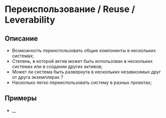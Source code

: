 
# Переиспользование / Reuse / Leverability
## Описание
- Возможность переиспользовать общие компоненты в нескольких системах;
- Степень, в которой актив может быть использован в нескольких системах или в создании других активов;
- Может ли система быть развернута в нескольких независимых друг от друга экземплярах ?
- Насколько легко переиспользовать систему в разных проектах;
## Примеры
- __